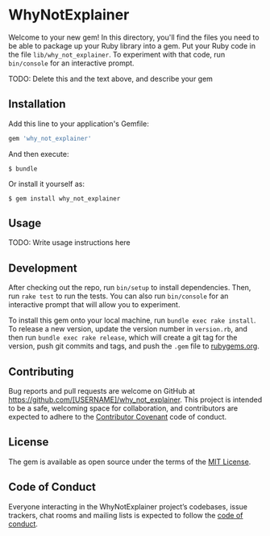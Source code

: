 # WhyNotExplainer

Welcome to your new gem! In this directory, you'll find the files you need to be able to package up your Ruby library into a gem. Put your Ruby code in the file `lib/why_not_explainer`. To experiment with that code, run `bin/console` for an interactive prompt.

TODO: Delete this and the text above, and describe your gem

## Installation

Add this line to your application's Gemfile:

```ruby
gem 'why_not_explainer'
```

And then execute:

    $ bundle

Or install it yourself as:

    $ gem install why_not_explainer

## Usage

TODO: Write usage instructions here

## Development

After checking out the repo, run `bin/setup` to install dependencies. Then, run `rake test` to run the tests. You can also run `bin/console` for an interactive prompt that will allow you to experiment.

To install this gem onto your local machine, run `bundle exec rake install`. To release a new version, update the version number in `version.rb`, and then run `bundle exec rake release`, which will create a git tag for the version, push git commits and tags, and push the `.gem` file to [rubygems.org](https://rubygems.org).

## Contributing

Bug reports and pull requests are welcome on GitHub at https://github.com/[USERNAME]/why_not_explainer. This project is intended to be a safe, welcoming space for collaboration, and contributors are expected to adhere to the [Contributor Covenant](http://contributor-covenant.org) code of conduct.

## License

The gem is available as open source under the terms of the [MIT License](https://opensource.org/licenses/MIT).

## Code of Conduct

Everyone interacting in the WhyNotExplainer project’s codebases, issue trackers, chat rooms and mailing lists is expected to follow the [code of conduct](https://github.com/[USERNAME]/why_not_explainer/blob/master/CODE_OF_CONDUCT.md).
